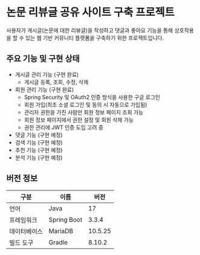 # 논문 리뷰글 공유 사이트 구축 프로젝트
사용자가 게시글(논문에 대한 리뷰글)을 작성하고 댓글과 좋아요 기능을 통해 상호작용을 할 수 있는 웹 기반 커뮤니티 플랫폼을 구축하기 위한 프로젝트입니다.

## 주요 기능 및 구현 상태
- 게시글 관리 기능 (구현 완료)
  - 게시글 등록, 조회, 수정, 삭제
- 회원 관리 기능 (구현 완료)
  - Spring Security 및 OAuth2 인증 방식을 사용한 구글 로그인
  - 회원 가입(최초 소셜 로그인 및 동의 시 자동으로 가입됨)
  - 관리자 권한을 가진 사람만 회원 정보 페이지 조회 가능
  - 회원 정보 페이지에서 권한 설정 및 회원 삭제 가능
  - 권한 관리에 JWT 인증 도입 고려 중
- 댓글 기능 (구현 예정)
- 검색 기능 (구현 예정)
- 추천 기능 (구현 예정)
- 분석 기능 (구현 예정)

## 버전 정보
| 구분 | 이름 | 버전 |
| --- | --- | --- |
| 언어 | Java | 17 |
| 프레임워크 | Spring Boot | 3.3.4 |
| 데이터베이스 | MariaDB | 10.5.25 |
| 빌드 도구 | Gradle | 8.10.2 |
